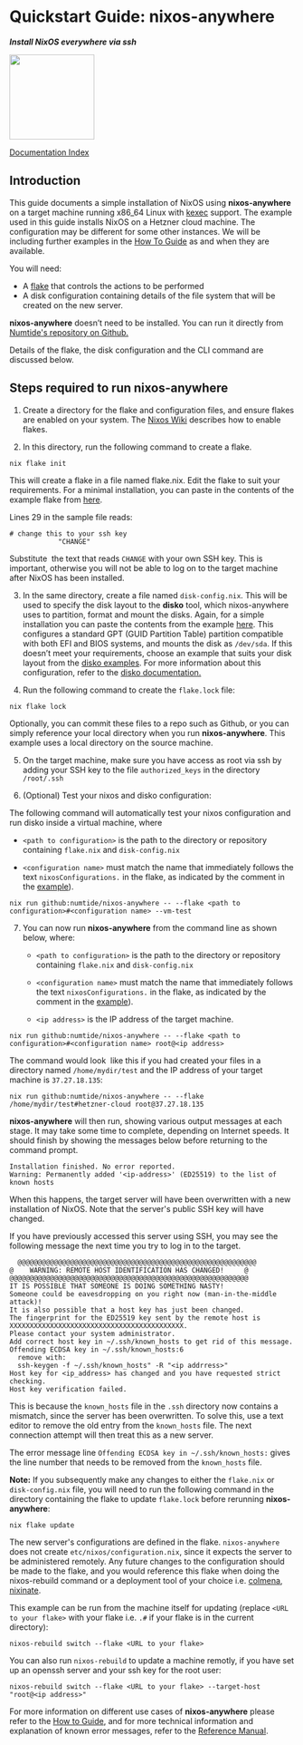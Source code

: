 # Quickstart Guide: nixos-anywhere

**_Install NixOS everywhere via ssh_**

<img src="https://raw.githubusercontent.com/numtide/nixos-anywhere/main/docs/logo.png" width="150" height="150">

[Documentation Index](./INDEX.md)

## Introduction

This guide documents a simple installation of NixOS using **nixos-anywhere** on
a target machine running x86_64 Linux with
[kexec](https://man7.org/linux/man-pages/man8/kexec.8.html) support. The example
used in this guide installs NixOS on a Hetzner cloud machine. The configuration
may be different for some other instances. We will be including further examples
in the [How To Guide](./howtos.md) as and when they are available.

You will need:

- A [flake](https://nixos.wiki/wiki/Flakes) that controls the actions to be
  performed
- A disk configuration containing details of the file system that will be
  created on the new server.

**nixos-anywhere** doesn’t need to be installed. You can run it directly from
[Numtide's repository on Github.](https://github.com/numtide/nixos-anywhere)

Details of the flake, the disk configuration and the CLI command are discussed
below.

## Steps required to run nixos-anywhere

1. Create a directory for the flake and configuration files, and ensure flakes
   are enabled on your system. The
   [Nixos Wiki](https://nixos.wiki/wiki/Flakes#enable-flakes) describes how to
   enable flakes.

2. In this directory, run the following command to create a flake.

```
nix flake init
```

This will create a flake in a file named flake.nix. Edit the flake to suit your
requirements. For a minimal installation, you can paste in the contents of the
example flake from
[here](https://github.com/numtide/nixos-anywhere-examples/blob/main/flake.nix).

Lines 29 in the sample file reads:

```
# change this to your ssh key
            "CHANGE"
```

Substitute  the text that reads `CHANGE` with your own SSH key. This is
important, otherwise you will not be able to log on to the target machine after
NixOS has been installed.

3. In the same directory, create a file named `disk-config.nix`. This will be
   used to specify the disk layout to the **disko** tool, which nixos-anywhere
   uses to partition, format and mount the disks. Again, for a simple
   installation you can paste the contents from the example
   [here](https://github.com/numtide/nixos-anywhere-examples/blob/main/disk-config.nix).
   This configures a standard GPT (GUID Partition Table) partition compatible
   with both EFI and BIOS systems, and mounts the disk as `/dev/sda`. If this
   doesn’t meet your requirements, choose an example that suits your disk layout
   from the
   [disko examples](https://github.com/nix-community/disko/tree/master/example).
   For more information about this configuration, refer to the
   [disko documentation.](https://github.com/nix-community/disko)

4. Run the following command to create the `flake.lock` file:

```
nix flake lock
```

Optionally, you can commit these files to a repo such as Github, or you can
simply reference your local directory when you run **nixos-anywhere**. This
example uses a local directory on the source machine.

5. On the target machine, make sure you have access as root via ssh by adding
   your SSH key to the file `authorized_keys` in the directory `/root/.ssh`

6. (Optional) Test your nixos and disko configuration:

The following command will automatically test your nixos configuration and run
disko inside a virtual machine, where

- `<path to configuration>` is the path to the directory or repository
  containing `flake.nix` and `disk-config.nix`

- `<configuration name>` must match the name that immediately follows the text
  `nixosConfigurations.` in the flake, as indicated by the comment in the
  [example](https://github.com/numtide/nixos-anywhere-examples/blob/main/flake.nix)).

```
nix run github:numtide/nixos-anywhere -- --flake <path to configuration>#<configuration name> --vm-test
```

7. You can now run **nixos-anywhere** from the command line as shown below,
   where:

   - `<path to configuration>` is the path to the directory or repository
     containing `flake.nix` and `disk-config.nix`

   - `<configuration name>` must match the name that immediately follows the
     text `nixosConfigurations.` in the flake, as indicated by the comment in
     the
     [example](https://github.com/numtide/nixos-anywhere-examples/blob/main/flake.nix)).

   - `<ip address>` is the IP address of the target machine.

```
nix run github:numtide/nixos-anywhere -- --flake <path to configuration>#<configuration name> root@<ip address>
```

The command would look  like this if you had created your files in a directory
named `/home/mydir/test` and the IP address of your target machine is
`37.27.18.135`:

```
nix run github:numtide/nixos-anywhere -- --flake /home/mydir/test#hetzner-cloud root@37.27.18.135
```

**nixos-anywhere** will then run, showing various output messages at each stage.
It may take some time to complete, depending on Internet speeds. It should
finish by showing the messages below before returning to the command prompt.

```
Installation finished. No error reported.
Warning: Permanently added '<ip-address>' (ED25519) to the list of known hosts
```

When this happens, the target server will have been overwritten with a new
installation of NixOS. Note that the server's public SSH key will have changed.

If you have previously accessed this server using SSH, you may see the following
message the next time you try to log in to the target.

```
  @@@@@@@@@@@@@@@@@@@@@@@@@@@@@@@@@@@@@@@@@@@@@@@@@@@@@@@@@@@
@    WARNING: REMOTE HOST IDENTIFICATION HAS CHANGED!     @
@@@@@@@@@@@@@@@@@@@@@@@@@@@@@@@@@@@@@@@@@@@@@@@@@@@@@@@@@@@
IT IS POSSIBLE THAT SOMEONE IS DOING SOMETHING NASTY!
Someone could be eavesdropping on you right now (man-in-the-middle attack)!
It is also possible that a host key has just been changed.
The fingerprint for the ED25519 key sent by the remote host is
XXXXXXXXXXXXXXXXXXXXXXXXXXXXXXXXXXXXXXXXXXX.
Please contact your system administrator.
Add correct host key in ~/.ssh/known_hosts to get rid of this message.
Offending ECDSA key in ~/.ssh/known_hosts:6
  remove with:
  ssh-keygen -f ~/.ssh/known_hosts" -R "<ip addrress>"
Host key for <ip_address> has changed and you have requested strict checking.
Host key verification failed.
```

This is because the `known_hosts` file in the `.ssh` directory now contains a
mismatch, since the server has been overwritten. To solve this, use a text
editor to remove the old entry from the `known_hosts` file. The next connection
attempt will then treat this as a new server.

The error message line `Offending ECDSA key in ~/.ssh/known_hosts:` gives the
line number that needs to be removed from the `known_hosts` file.

**Note:** If you subsequently make any changes to either the `flake.nix` or
`disk-config.nix` file, you will need to run the following command in the
directory containing the flake to update `flake.lock` before rerunning
**nixos-anywhere**:

```
nix flake update
```

The new server's configurations are defined in the flake. `nixos-anywhere` does
not create `etc/nixos/configuration.nix`, since it expects the server to be
administered remotely. Any future changes to the configuration should be made to
the flake, and you would reference this flake when doing the nixos-rebuild
command or a deployment tool of your choice i.e.
[colmena](https://github.com/zhaofengli/colmena),
[nixinate](https://github.com/MatthewCroughan/nixinate).

This example can be run from the machine itself for updating (replace
`<URL to your flake>` with your flake i.e. `.#` if your flake is in the current
directory):

```
nixos-rebuild switch --flake <URL to your flake>
```

You can also run `nixos-rebuild` to update a machine remotly, if you have set up
an openssh server and your ssh key for the root user:

```
nixos-rebuild switch --flake <URL to your flake> --target-host "root@<ip address>"
```

For more information on different use cases of **nixos-anywhere** please refer
to the [How to Guide](./howtos.md), and for more technical information and
explanation of known error messages, refer to the
[Reference Manual](./reference.md).
